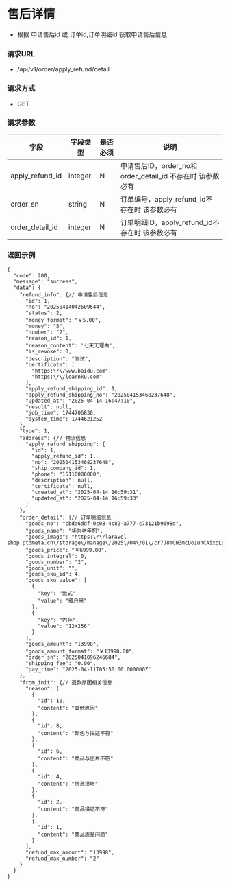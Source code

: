 # 售后详情

* 根据 申请售后id 或 订单id,订单明细id 获取申请售后信息

### 请求URL

* /api/v1/order/apply_refund/detail

### 请求方式

* GET

### 请求参数

| 字段              | 字段类型    | 是否必须 | 说明                                         |
|-----------------|---------|------|--------------------------------------------|
| apply_refund_id | integer | N    | 申请售后ID，order_no和order_detail_id 不存在时 该参数必有 |
| order_sn        | string  | N    | 订单编号，apply_refund_id不存在时 该参数必有             |
| order_detail_id | integer | N    | 订单明细ID，apply_refund_id不存在时 该参数必有           |

### 返回示例

```
{
  "code": 200,
  "message": "success",
  "data": {
    "refund_info": {// 申请售后信息
      "id": 1,
      "no": "20250414042609644",
      "status": 2,
      "money_format": "￥5.00",
      "money": "5",
      "number": "2",
      "reason_id": 1,
      "reason_content": '七天无理由',
      "is_revoke": 0,
      "description": "测试",
      "certificate": [
        "https:\/\/www.baidu.com",
        "https:\/\/learnku.com"
      ],
      "apply_refund_shipping_id": 1,
      "apply_refund_shipping_no": "202504153468237648",
      "updated_at": "2025-04-14 16:47:10",
      "result": null,
      "job_time": 1744706830,
      "system_time": 1744621252
    },
    "type": 1,
    "address": {// 物流信息
      "apply_refund_shipping": {
        "id": 1,
        "apply_refund_id": 1,
        "no": "202504153468237648",
        "ship_company_id": 1,
        "phone": "15110000000",
        "description": null,
        "certificate": null,
        "created_at": "2025-04-14 16:59:31",
        "updated_at": "2025-04-14 16:59:33"
      }
    },
    "order_detail": {// 订单明细信息
      "goods_no": "cbda6ddf-0c08-4c82-a777-c73121b9698d",
      "goods_name": "华为老年机",
      "goods_image": "https:\/\/laravel-shop.ptdmeta.cn\/storage\/manage\/2025\/04\/01\/cr7J8mCH3mcDo1unCAixpLpngG8hi7vfhIDTFhmh.jpg",
      "goods_price": "￥6999.00",
      "goods_integral": 0,
      "goods_number": "2",
      "goods_unit": "",
      "goods_sku_id": 4,
      "goods_sku_value": [
        {
          "key": "款式",
          "value": "雅丹黑"
        },
        {
          "key": "内存",
          "value": "12+256"
        }
      ],
      "goods_amount": "13998",
      "goods_amount_format": "￥13998.00",
      "order_sn": "2025041096246684",
      "shipping_fee": "0.00",
      "pay_time": "2025-04-11T05:50:00.000000Z"
    },
    "from_init": {// 退款原因相关信息
      "reason": [
        {
          "id": 10,
          "content": "其他原因"
        },
        {
          "id": 8,
          "content": "颜色与描述不符"
        },
        {
          "id": 6,
          "content": "商品与图片不符"
        },
        {
          "id": 4,
          "content": "快递损坏"
        },
        {
          "id": 2,
          "content": "商品描述不符"
        },
        {
          "id": 1,
          "content": "商品质量问题"
        }
      ],
      "refund_max_amount": "13998",
      "refund_max_number": "2"
    }
  }
}
```

